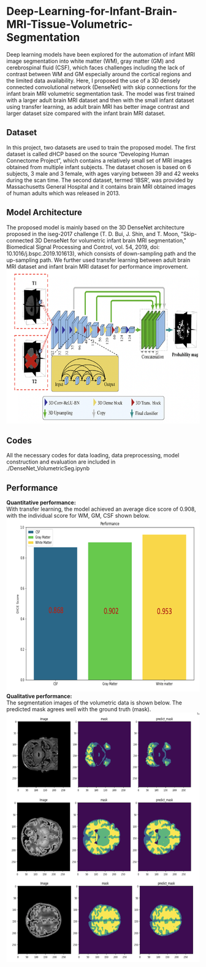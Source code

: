 # Deep-Learning-for-Infant-Brain-MRI-Tissue-Volumetric-Segmentation
Deep learning models have been explored for the automation of infant MRI image segmentation into white matter (WM), gray matter (GM) and cerebrospinal fluid (CSF), which faces challenges including the lack of contrast between WM and GM especially around the cortical regions and the limited data availability. Here, I proposed the use of a 3D densely connected convolutional network (DenseNet) with skip connections for the infant brain MRI volumetric segmentation task. The model was first trained with a larger adult brain MRI dataset and then with the small infant dataset using transfer learning, as adult brain MRI has better image contrast and larger dataset size compared with the infant brain MRI dataset.

## Dataset
In this project, two datasets are used to train the proposed model. The first dataset is called dHCP based on the source “Developing Human Connectome Project”, which contains a relatively small set of MRI images obtained from multiple infant subjects. The dataset chosen is based on 6 subjects, 3 male and 3 female, with ages varying between 39 and 42 weeks during the scan time. The second dataset, termed ‘IBSR’, was provided by Massachusetts General Hospital and it contains brain MRI obtained images of human adults which was released in 2013.

## Model Architecture
The proposed model is mainly based on the 3D DenseNet architecture proposed in the iseg-2017 challenge (T. D. Bui, J. Shin, and T. Moon, "Skip-connected 3D DenseNet for volumetric infant brain MRI segmentation," Biomedical Signal Processing and Control, vol. 54, 2019, doi: 10.1016/j.bspc.2019.101613), which consists of down-sampling path and the up-sampling path. We further used transfer learning between adult brain MRI dataset and infant brain MRI dataset for performance improvement.
<img src="./model_architecture.png" alt="alt text" width="1000" height="400">

## Codes
All the necessary codes for data loading, data preprocessing, model construction and evaluation are included in ./DenseNet_VolumetricSeg.ipynb

## Performance
**Quantitative performance:** <br>
With transfer learning, the model achieved an average dice score of 0.908, with the individual score for WM, GM, CSF shown below.
<img src="./dice_score.png" alt="alt text" width="800" height="450">
**Qualitative performance:** <br>
The segmentation images of the volumetric data is shown below. The predicted mask agrees well with the ground truth (mask).
<img src="./3Dseg_visualization.png" alt="alt text" width="800" height="650">





